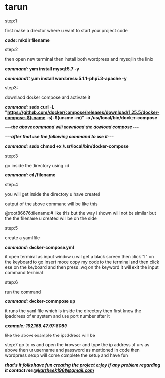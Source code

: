 # tarun
step:1

first make a director where u want to start your project code 

***code:*** **mkdir filename**

step:2

then open new terminal then install both wordpress and mysql in the linix 


***command:***
**yum install mysql:5.7 -y**

***command1:***
**yum install wordpress:5.1.1-php7.3-apache -y**

step3:

downlaod docker compose and activate it

***command:***
**sudo curl -L "https://github.com/docker/compose/releases/download/1.25.5/docker-compose-$(uname -s)-$(uname -m)" -o /usr/local/bin/docker-compose**

***---the above command will download the dowload compose ---***


***---after that use the following command to use it---*** 

***command:***
**sudo chmod +x /usr/local/bin/docker-compose**

step:3

go inside the directory using cd

***command:*** **cd /filename**

step:4

you will get inside the directory u have created

output of the above command will be like this

@root86676:filename:# like this but the way i shown will not be similar but the the filename u created will be on the side 

step:5

create a yaml file

***command:*** **docker-compose.yml**

it open terminal as input window 
u wil get a black screen then click "I" on the keyboard to go insert mode 
copy my code to the terminal and then click ese on the keyboard and then press :wq
on the keyword it will exit the input command terminal

step:6

run the command

***command:*** **docker-commpose up**

it runs the yaml file which is inside the directory then first know the ipaddress of ur system and use port number after it 

***example: 
192.168.47.97:8080***

like the above example the ipaddress will be 

step:7
go to os and open the browser and type the ip address of urs as above then ur username and password as mentioned in code
then wordpress setup will come complete the setup and have fun

***that's it folks have fun creating the project enjoy 
if any problem regarding it contact me @kartheek1968@gmail.com***
